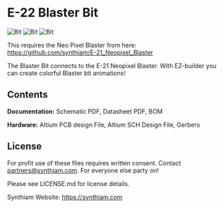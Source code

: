 # E-22 Blaster Bit

![Bit](https://live.staticflickr.com/65535/32801181207_6bb3ebc09d_k.jpg)
![Bit](https://live.staticflickr.com/65535/33867577348_b748230ed4_k.jpg)
![Bit](https://live.staticflickr.com/65535/33867577528_87d887444d_k.jpg)

This requires the Neo Pixel Blaster from here: https://github.com/synthiam/E-21_Neopixel_Blaster

The Blaster Bit connects to the E-21 Neopixel Blaster. With EZ-builder you can create colorful Blaster bit animations!

## Contents

**Documentation:** Schematic PDF, Datasheet PDF, BOM

**Hardware:** Altium PCB design File, Altium SCH Design File, Gerbers

## License

For profit use of these files requires written consent. Contact partners@synthiam.com. For everyone else party on!

Please see LICENSE.md for license details.

Synthiam Website: https://synthiam.com
